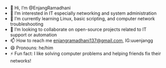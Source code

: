 - 👋 Hi, I’m @EnjangRamadhani
- 👀 I’m interested in IT especially networking and system administration
- 🌱 I’m currently learning Linux, basic scripting, and computer network troubleshooting 
- 💞️ I’m looking to collaborate on open-source projects related to IT support or automation 
- 📫 How to reach me enjangramadhani137@gmail.com, IG:uuenjangg
- 😄 Pronouns: he/him
- ⚡ Fun fact: I like solving computer problems and helping friends fix their networks!

<!---
EnjangRamadhani/EnjangRamadhani is a ✨ special ✨ repository because its `README.md` (this file) appears on your GitHub profile.
You can click the Preview link to take a look at your changes.
--->

